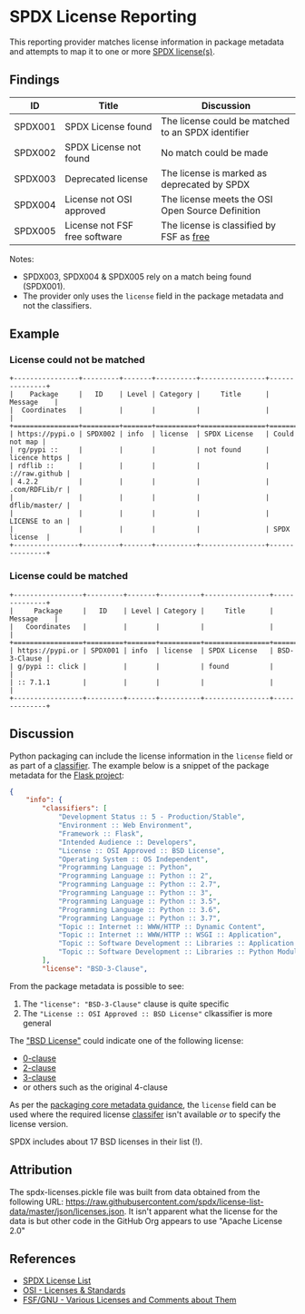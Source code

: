 # SPDX License Reporting

This reporting provider matches license information in package metadata and attempts
to map it to one or more [SPDX license(s)](https://spdx.org/licenses/).

## Findings

| ID       | Title         | Discussion                              |
| -------- | ------------- | --------------------------------------- |
| SPDX001  | SPDX License found | The license could be matched to an SPDX identifier |
| SPDX002  | SPDX License not found | No match could be made |
| SPDX003  | Deprecated license | The license is marked as deprecated by SPDX |
| SPDX004  | License not OSI approved | The license meets the OSI  Open Source Definition |
| SPDX005  | License not FSF free software | The license is classified by FSF as [free](https://www.gnu.org/philosophy/free-sw.html) |

Notes:

- SPDX003, SPDX004 & SPDX005 rely on a match being found
(SPDX001).
- The provider only uses the `license` field in the package metadata and not the classifiers.

## Example

### License could not be matched

```
+----------------+---------+-------+----------+----------------+---------------+
|    Package     |   ID    | Level | Category |     Title      |    Message    |
|  Coordinates   |         |       |          |                |               |
+================+=========+=======+==========+================+===============+
| https://pypi.o | SPDX002 | info  | license  | SPDX License   | Could not map |
| rg/pypi ::     |         |       |          | not found      | licence https |
| rdflib ::      |         |       |          |                | ://raw.github |
| 4.2.2          |         |       |          |                | .com/RDFLib/r |
|                |         |       |          |                | dflib/master/ |
|                |         |       |          |                | LICENSE to an |
|                |         |       |          |                | SPDX license  |
+----------------+---------+-------+----------+----------------+---------------+
```

### License could be matched

```
+-----------------+---------+-------+----------+----------------+--------------+
|     Package     |   ID    | Level | Category |     Title      |   Message    |
|   Coordinates   |         |       |          |                |              |
+=================+=========+=======+==========+================+==============+
| https://pypi.or | SPDX001 | info  | license  | SPDX License   | BSD-3-Clause |
| g/pypi :: click |         |       |          | found          |              |
| :: 7.1.1        |         |       |          |                |              |
+-----------------+---------+-------+----------+----------------+--------------+
```

## Discussion

Python packaging can include the license information in the `license` field or as
part of a [classifier](https://pypi.org/classifiers/). The example below is a snippet
of the package metadata for the [Flask project](https://pypi.org/project/Flask/):

```json
{
    "info": {
        "classifiers": [
            "Development Status :: 5 - Production/Stable",
            "Environment :: Web Environment",
            "Framework :: Flask",
            "Intended Audience :: Developers",
            "License :: OSI Approved :: BSD License",
            "Operating System :: OS Independent",
            "Programming Language :: Python",
            "Programming Language :: Python :: 2",
            "Programming Language :: Python :: 2.7",
            "Programming Language :: Python :: 3",
            "Programming Language :: Python :: 3.5",
            "Programming Language :: Python :: 3.6",
            "Programming Language :: Python :: 3.7",
            "Topic :: Internet :: WWW/HTTP :: Dynamic Content",
            "Topic :: Internet :: WWW/HTTP :: WSGI :: Application",
            "Topic :: Software Development :: Libraries :: Application Frameworks",
            "Topic :: Software Development :: Libraries :: Python Modules"
        ],
        "license": "BSD-3-Clause",
```

From the package metadata is possible to see:

1. The `"license": "BSD-3-Clause"` clause is quite specific
2. The `"License :: OSI Approved :: BSD License"` clkassifier is more general

The ["BSD License"](https://en.wikipedia.org/wiki/BSD_licenses)
could indicate one of the following license:

- [0-clause](https://opensource.org/licenses/0BSD)
- [2-clause](https://opensource.org/licenses/BSD-2-Clause)
- [3-clause](https://opensource.org/licenses/BSD-3-Clause)
- or others such as the original 4-clause

As per the
[packaging core metadata guidance](https://packaging.python.org/specifications/core-metadata/#license),
the `license` field can be used where the required license [classifer](https://pypi.org/classifiers/)
isn't available *or* to specify the license version.

SPDX includes about 17 BSD licenses in their list (!).

## Attribution

The spdx-licenses.pickle file was built from data obtained from the following URL:
https://raw.githubusercontent.com/spdx/license-list-data/master/json/licenses.json.
It isn't apparent what the license for the data is but other code in the GitHub Org
appears to use "Apache License 2.0"

## References

- [SPDX License List](https://spdx.org/licenses/)
- [OSI - Licenses & Standards](https://opensource.org/licenses)
- [FSF/GNU - Various Licenses and Comments about Them](https://www.gnu.org/licenses/license-list.html)
